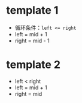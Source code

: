 # template 1

- 循环条件：`left <= right`
- left = mid + 1
- right = mid - 1


# template 2

- left < right
- left = mid + 1
- right = mid